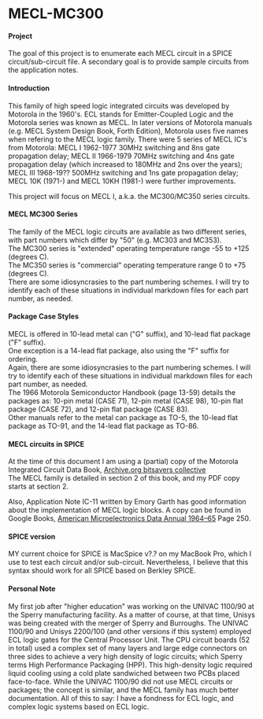 # MECL-MC300

#### Project

The goal of this project is to enumerate each MECL circuit in a SPICE circuit/sub-circuit file. A secondary goal is to provide sample circuits from the application notes.

#### Introduction

This family of high speed logic integrated circuits was developed by Motorola in the 1960's. ECL stands for Emitter-Coupled Logic and the Motorola series was known as MECL.
In later versions of Motorola manuals (e.g. MECL System Design Book, Forth Edition), Motorola uses five names when refering to the MECL logic family.
There were 5 series of MECL IC's from Motorola: MECL I 1962-1977 30MHz switching and 8ns gate propagation delay; MECL II 1966-1979 70MHz switching and 4ns gate propagation delay (which increased to 180MHz and 2ns over the years); MECL III 1968-19?? 500MHz switching and 1ns gate propagation delay; MECL 10K (1971-) and MECL 10KH (1981-) were further improvements.

This project will focus on MECL I, a.k.a. the MC300/MC350 series circuits.

#### MECL MC300 Series

The family of the MECL logic circuits are available as two different series, with part numbers which differ by "50" (e.g. MC303 and MC353).  
The MC300 series is "extended" operating temperature range -55 to +125 (degrees C).  
The MC350 series is "commercial" operating temperature range 0 to +75 (degrees C).  
There are some idiosyncrasies to the part numbering schemes. I will try to identify each of these situations in individual markdown files for each part number, as needed.

#### Package Case Styles

MECL is offered in 10-lead metal can ("G" suffix), and 10-lead flat package ("F" suffix).   
One exception is a 14-lead flat package, also using the "F" suffix for ordering.   
Again, there are some idiosyncrasies to the part numbering schemes. I will try to identify each of these situations in individual markdown files for each part number, as needed.    
The 1966 Motorola Semiconductor Handbook (page 13-59) details the packages as: 10-pin metal (CASE 71), 12-pin metal (CASE 98), 10-pin flat package (CASE 72), and 12-pin flat package (CASE 83).    
Other manuals refer to the metal can package as TO-5, the 10-lead flat package as TO-91, and the 14-lead flat package as TO-86.

#### MECL circuits in SPICE

At the time of this document I am using a (partial) copy of the Motorola Integrated Circuit Data Book, [Archive.org bitsavers collective](https://ia801902.us.archive.org/25/items/bitsavers_motoroladactronics02MECL_15757786/02_MECL.pdf)   
The MECL family is detailed in section 2 of this book, and my PDF copy starts at section 2.   

Also, Application Note IC-11 written by Emory Garth has good information about the implementation of MECL logic blocks. A copy can be found in Google Books, [American Microelectronics Data Annual 1964–65](https://books.google.com/books?id=tdCjBQAAQBAJ&lpg=PA250&ots=P0it3LPHe_&dq=emory%20garth%20motorola&pg=PA250#v=onepage&q=emory%20garth%20motorola&f=false)
Page 250.

#### SPICE version

MY current choice for SPICE is MacSpice v?.? on my MacBook Pro, which I use to test each circuit and/or sub-circuit.
Nevertheless, I believe that this syntax should work for all SPICE based on Berkley SPICE.

#### Personal Note

My first job after "higher education" was working on the UNIVAC 1100/90 at the Sperry manufacturing facility. As a matter of course, at that time, Unisys was being created with the merger of Sperry and Burroughs.
The UNIVAC 1100/90 and Unisys 2200/100 (and other versions if this system) employed ECL logic gates for the Central Processor Unit.
The CPU circuit boards (52 in total) used a complex set of many layers and large edge connectors on three sides to achieve a very high density of logic circuits; which Sperry terms High Performance Packaging (HPP).
This high-density logic required liquid cooling using a cold plate sandwiched between two PCBs placed face-to-face.
While the UNIVAC 1100/90 did not use MECL circuits or packages; the concept is similar, and the MECL family has much better documentation.
All of this to say: I have a fondness for ECL logic, and complex logic systems based on ECL logic.
